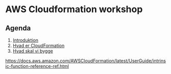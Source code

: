# AWS Cloudformation workshop

## Agenda

1. [Introduktion](01-Introduction.md)
2. [Hvad er CloudFormation](02-cloudformation.md)
3. [Hvad skal vi bygge](03-exercise.md)

https://docs.aws.amazon.com/AWSCloudFormation/latest/UserGuide/intrinsic-function-reference-ref.html
